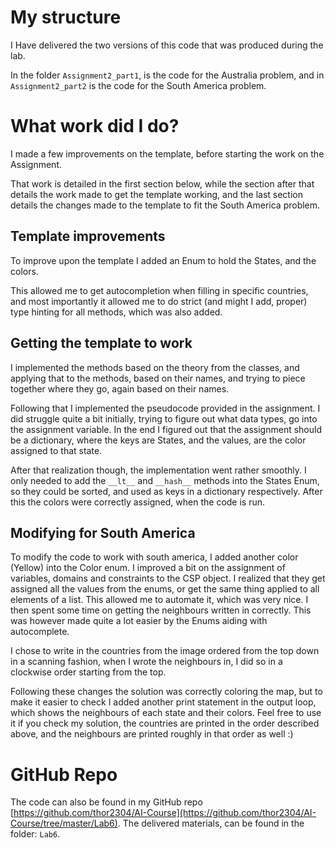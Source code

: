 # My structure

I Have delivered the two versions of this code that was produced during the lab.

In the folder `Assignment2_part1`, is the code for the Australia problem, and in `Assignment2_part2` is the code for the
South America problem.

# What work did I do?

I made a few improvements on the template, before starting the work on the Assignment.

That work is detailed in the first section below, while the section after that details the work made to get the template
working, and the last section details the changes made to the template to fit the South America problem.

## Template improvements

To improve upon the template I added an Enum to hold the States, and the colors.

This allowed me to get autocompletion when filling in specific countries, and most importantly it allowed me to do
strict (and might I add, proper) type hinting for all methods, which was also added.

## Getting the template to work

I implemented the methods based on the theory from the classes, and applying that to the methods, based on their names,
and trying to piece together where they go, again based on their names.

Following that I implemented the pseudocode provided in the assignment.
I did struggle quite a bit initially, trying to figure out what data types, go into the assignment variable.
In the end I figured out that the assignment should be a dictionary, where the keys are States, and the values, are the
color assigned to that state.

After that realization though, the implementation went rather smoothly. I only needed to add the `__lt__` and `__hash__`
methods into the States Enum, so they could be sorted, and used as keys in a dictionary respectively.
After this the colors were correctly assigned, when the code is run.

## Modifying for South America

To modify the code to work with south america, I added another color (Yellow) into the Color enum.
I improved a bit on the assignment of variables, domains and constraints to the CSP object.
I realized that they get assigned all the values from the enums, or get the same thing applied to all elements of a
list.
This allowed me to automate it, which was very nice. I then spent some time on getting the neighbours written in
correctly.
This was however made quite a lot easier by the Enums aiding with autocomplete.

I chose to write in the countries from the image ordered from the top down in a scanning fashion, when I wrote the
neighbours in, I did so in a clockwise order starting from the top.

Following these changes the solution was correctly coloring the map, but to make it easier to check I added another
print statement in the output loop, which shows the neighbours of each state and their colors. Feel free to use it if
you check my solution, the countries are printed in the order described above, and the neighbours are printed roughly in
that order as well :)

# GitHub Repo

The code can also be found in my GitHub repo [https://github.com/thor2304/AI-Course](https://github.com/thor2304/AI-Course/tree/master/Lab6).
The delivered materials, can be found in the folder: `Lab6`.